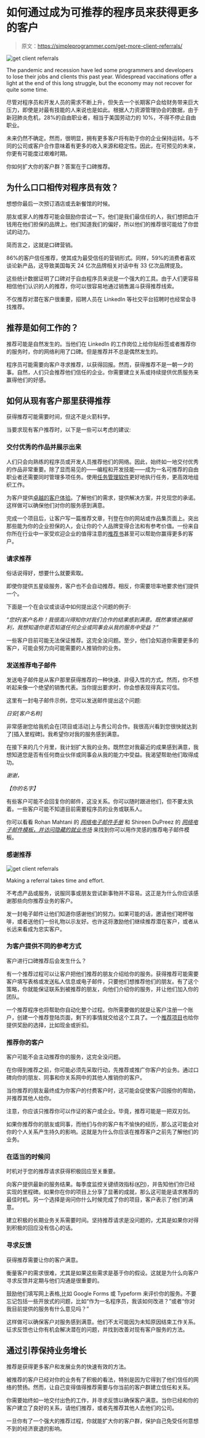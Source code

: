 # 如何通过成为可推荐的程序员来获得更多的客户

> 原文：<https://simpleprogrammer.com/get-more-client-referrals/>

![get client referrals](img/2badbf079cb1049f23b289178d5700f8.png)

The pandemic and recession have led some programmers and developers to lose their jobs and clients this past year. Widespread vaccinations offer a light at the end of this long struggle, but the economy may not recover for quite some time.

尽管对程序员和开发人员的需求不断上升，但失去一个长期客户会给财务带来巨大压力，即使是对最有技能的人来说也是如此。根据人力资源管理协会的数据，由于新冠肺炎危机，28%的自由职业者，相当于美国劳动力的 10%，不得不停止自由职业。

未来仍然不确定。然而，很明显，拥有更多客户将有助于你的企业保持运转。与不同的公司或客户合作意味着有更多的收入来源和稳定性。因此，在可预见的未来，你更有可能度过艰难时期。

你如何扩大你的客户群？答案在于口碑推荐。

## 为什么口口相传对程序员有效？

想想你最后一次预订酒店或去新餐馆的时候。

朋友或家人的推荐可能会鼓励你尝试一下。他们是我们最信任的人，我们想把血汗钱用在他们担保的品牌上。他们知道我们的偏好，所以他们的推荐很可能给了你尝试的动力。

简而言之，这就是口碑营销。

86%的客户信任推荐，使其成为最受信任的营销形式。同样，59%的消费者喜欢谈论新产品，这导致美国每天 24 亿次品牌相关对话中有 33 亿次品牌提及。

这些统计数据证明了口碑对于自由程序员来说是一个强大的工具。由于人们更容易相信他们认识的人的推荐，你可以很容易地通过销售漏斗获得推荐线索。

不仅推荐对潜在客户很重要，招聘人员在 LinkedIn 等社交平台招聘时也经常会寻找推荐。

## 推荐是如何工作的？

推荐可能是自然发生的。当他们在 LinkedIn 的工作岗位上给你贴标签或者推荐你的服务时，你的网络利用了口碑。但是推荐并不总是偶然发生的。

程序员可能需要向客户寻求推荐，以获得回报。然而，获得推荐不是一朝一夕的事。自然，人们只会推荐他们信任的企业。你需要建立关系或持续提供优质服务来赢得他们的好感。

## 如何从现有客户那里获得推荐

获得推荐可能需要时间，但这不是火箭科学。

当要求现有客户推荐时，以下是一些可以考虑的建议:

### 交付优秀的作品并展示出来

人们只会向熟练的程序员或开发人员推荐他们的网络。因此，始终如一地交付优秀的作品非常重要。除了显而易见的——编程和开发技能——成为一名可推荐的自由职业者还需要同时管理多项任务。使用[任务管理软件](https://www.timecamp.com/blog/2018/11/best-free-task-software/)更好地执行任务，更高效地组织工作。

为客户提供[卓越的客户体验](https://getvoip.com/blog/2019/04/29/customer-experience-management/)。了解他们的需求，提供解决方案，并兑现您的承诺。这样做可以确保他们对你的服务感到满意。

完成一个项目后，让客户写一篇推荐文章，刊登在你的网站或作品集页面上。突出那些能为你的企业担保的人，会让你的个人品牌变得合法和有参考价值。一份来自你所在行业中一家受欢迎企业的值得注意的[推荐书](https://simpleprogrammer.com/client-testimonials-freelance-developer/)甚至可以帮助你赢得更多的客户。

### 请求推荐

俗话说得好，想要什么就要索取。

即使你提供五星级服务，客户也不会自动推荐。相反，你需要坦率地要求他们提供一个。

下面是一个在会议或谈话中如何提出这个问题的例子:

*“您好(客户名称！我很高兴得知你对我们合作的结果感到满意。既然事情进展顺利，我想知道你是否知道任何企业或同事会从我的服务中受益？”*

一些客户目前可能无法保证推荐。这完全没问题。至少，他们会知道你需要更多的客户，可能会努力向可能需要的人推销你的业务。

### 发送推荐电子邮件

发送电子邮件是从客户那里获得推荐的一种快速、非侵入性的方式。然而，你不想听起来像一个绝望的销售代表。当你提出要求时，你会想表现得真实可信。

这里有一封电子邮件示例，您可以发送邮件提出这个问题:

*日安[客户名称]*

非常感谢您给我机会在[项目或活动]上与贵公司合作。我很高兴看到您很快就达到了[插入里程碑]。我希望你对我的服务感到满意。

在接下来的几个月里，我计划扩大我的业务。既然您对我最近的成果感到满意，我想知道您是否有任何商业伙伴或同事会从我的能力中受益。我渴望帮助他们取得成功。

*谢谢，*

*【你的名字】*

有些客户可能不会回复你的邮件，这没关系。你可以随时跟进他们，但不要太执着。一些客户可能不知道目前需要程序员的业务或联系人。

你可以看看 Rohan Mahtani 的 [*网络电子邮件手册*](https://www.amazon.com/dp/B07THQTWTN/makithecompsi-20) 和 Shireen DuPreez 的 *[网络电子邮件模板，并访问隐藏的就业市场](https://www.amazon.com/dp/B07QML5T6Q/makithecompsi-20)* 来找到你可以用作灵感的推荐电子邮件模板。

### 感谢推荐

![get client referrals](img/6a560c129bb33bcdb204a2cff39e3ae5.png)

Making a referral takes time and effort.

不考虑产品或服务，说服同事或朋友尝试新事物并不容易。这正是为什么你应该感谢那些向你推荐业务的客户。

发一封电子邮件让他们知道你感谢他们的努力。如果可能的话，邀请他们喝杯咖啡，或者送他们一份礼物以示友好。也许这将激励他们继续推荐潜在客户，或者从长远来看成为忠实客户。

### 为客户提供不同的参考方式

客户进行口碑推荐后会发生什么？

有一个推荐过程可以让客户把他们推荐的朋友介绍给你的服务。获得推荐可能需要客户填写表格或发送私人信息或电子邮件，只要他们想推荐他们的朋友。有了这个策略，你就能保证联系到被推荐的朋友，向他们介绍你的服务，并让他们加入你的团队。

一个推荐程序也将帮助你自动化整个过程。你所需要做的就是让客户注册一个账户，创建一个推荐登陆页面，剩下的事情就交给这个工具了。一个[推荐项目](https://www.referralcandy.com/blog/47-referral-programs)也给你提供奖励的选择，比如现金或折扣。

### 推荐你的客户

客户可能不会主动推荐你的服务，这完全没问题。

在你得到推荐之前，你可能必须先采取行动，先推荐或推广你客户的业务。通过口碑向你的朋友、同事和你关系网中的其他人推销你的客户。

当你推荐的朋友最终成为你客户的付费客户时，这可能会促使客户回报你的帮助，并推荐其他人给你。

注意，你应该只推荐你可以作证的客户或企业。毕竟，推荐可能是一把双刃剑。

如果你推荐你的朋友或同事，而他们与你的客户有不愉快的经历，那么这可能会对你的个人关系产生持久的影响。这就是为什么你应该在推荐客户之前先了解他们的业务。

### 在适当的时候问

时机对于您的推荐请求获得积极回应至关重要。

向客户提供最新的服务结果。每季度监控关键绩效指标([KPI](https://diggitymarketing.com/seo/kpis/))，并告知他们你已经实现的里程碑。如果你在你的项目上分享了显著的成就，那么这可能是请求推荐的最佳时机。另一个选择是询问你什么时候完成了你的项目，客户表示了他们的满意。

建立积极的长期业务关系需要时间。坚持推荐请求是没问题的，尤其是如果你对得到积极的回应没有信心的话。

### 寻求反馈

获得推荐需要让你的客户满意。

衡量客户的需求很难，尤其是如果这些需求是基于你的假设。这就是为什么向客户寻求反馈并定期与他们沟通是很重要的。

鼓励他们填写网上表格,比如 Google Forms 或 Typeform 来评价你的服务。不要忘记包括一些开放式的问题，比如“作为一名程序员，我该如何改进？”或者“你对我目前提供的服务有什么意见吗？”

这样做可以确保客户对服务感到满意。他们不太可能因为未知原因结束工作关系。征求反馈也让你有机会解决潜在的问题，并找到改善对现有客户服务的方法。

## 通过引荐保持业务增长

推荐是获得更多客户和发展业务的快速有效的方法。

被推荐的客户已经对你的业务有了积极的看法，特别是因为它得到了他们信任的网络的赞扬。然而，让自己变得值得推荐需要与你当前的客户群建立信任和关系。

你需要始终如一地交付出色的工作，并寻求反馈以确保客户满意。当你已经和你的客户建立了良好的关系，请他们推荐，或者先推荐其他人去他们的公司。

一旦你有了一个强大的推荐过程，你就能扩大你的客户群，保护自己免受任何意想不到的经济衰退的影响。